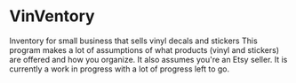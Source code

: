 # VinVentory
Inventory for small business that sells vinyl decals and stickers
This program makes a lot of assumptions of what products (vinyl and stickers) are offered and how you organize. It also assumes you're an Etsy seller. It is currently a work in progress with a lot of progress left to go.
